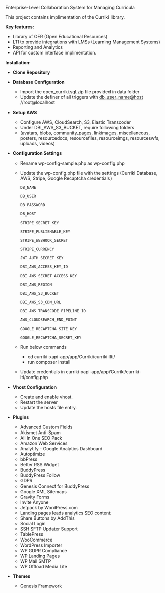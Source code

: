 
Enterprise-Level Collaboration System for Managing Curricula

This project contains implimentation of the Curriki library.

**Key features:**

- Library of OER (Open Educational Resources) 
- LTI to provide integrations with LMSs (Learning Management Systems)
- Reporting and Analytics 
- API for custom interface implimentation.

**Installation:**



- **Clone** **Repository**

- **Database** **Configuration**
    - Import the open_curriki.sql.zip file provided in data folder
    - Update the definer of all triggers with [db_user_name@host](mailto:db_user_name@host) //root@localhost

- **Setup AWS**
	- Configure AWS, CloudSearch, S3, Elastic Transcoder
	- Under DBI_AWS_S3_BUCKET, require following folders
	- (avatars, blobs, community_pages, linkimages, miscellaneous, posters, resourcedocs, resourcefiles, resourceimgs, resourceswfs, uploads, videos)

- **Configuration Settings**
	- Rename wp-config-sample.php as wp-config.php
	- Update the wp-config.php file with the settings (Curriki Database, AWS, Stripe, Google Recaptcha credentials)

		```
		DB_NAME

		DB_USER

		DB_PASSWORD

		DB_HOST

		STRIPE_SECRET_KEY

		STRIPE_PUBLISHABLE_KEY

		STRIPE_WEBHOOK_SECRET

		STRIPE_CURRENCY

		JWT_AUTH_SECRET_KEY

		DBI_AWS_ACCESS_KEY_ID

		DBI_AWS_SECRET_ACCESS_KEY

		DBI_AWS_REGION

		DBI_AWS_S3_BUCKET

		DBI_AWS_S3_CDN_URL

		DBI_AWS_TRANSCODE_PIPELINE_ID

		AWS_CLOUDSEARCH_END_POINT

		GOOGLE_RECAPTCHA_SITE_KEY

		GOOGLE_RECAPTCHA_SECRET_KEY
		```

	- Run below commands
		- cd curriki-xapi-app/app/Curriki/curriki-lti/
		- run composer install
	- Update credentials in curriki-xapi-app/app/Curriki/curriki-lti/config.php

- **Vhost Configuration**
    - Create and enable vhost.
    - Restart the server
    - Update the hosts file entry.

- **Plugins**
    - Advanced Custom Fields
    - Akismet Anti-Spam
    - All In One SEO Pack
    - Amazon Web Services
    - Analytify - Google Analytics Dashboard
    - Autoptimize
    - bbPress
    - Better RSS Widget
    - BuddyPress
    - BuddyPress Follow
    - GDPR
    - Genesis Connect for BuddyPress
    - Google XML Sitemaps
    - Gravity Forms
    - Invite Anyone
    - Jetpack by WordPress.com
    - Landing pages leads analytics SEO content
    - Share Buttons by AddThis
    - Social Login
    - SSH SFTP Updater Support
    - TablePress
    - WooCommerce
    - WordPress Importer
    - WP GDPR Compliance
    - WP Landing Pages
    - WP Mail SMTP
    - WP Offload Media Lite

- **Themes**
    - Genesis Framework